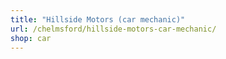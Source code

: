 ```yaml
---
title: "Hillside Motors (car mechanic)"
url: /chelmsford/hillside-motors-car-mechanic/
shop: car
---
```

